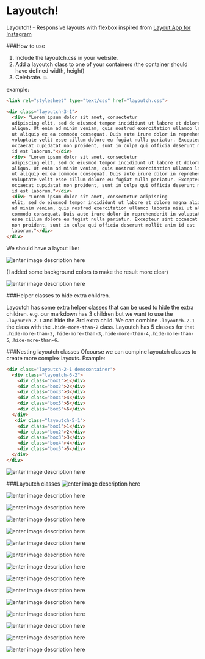 # Layoutch!
Layoutch! - Responsive layouts with flexbox inspired from [Layout App for Instagram](https://itunes.apple.com/us/app/layout-from-instagram/id967351793?mt=8)

###How to use

1. Include the layoutch.css in your website.
2. Add a layoutch class to one of your containers (the container should have defined width, height)
3. Celebrate. :boom:

example:

```html
<link rel="stylesheet" type="text/css" href="layoutch.css">
```

```html
<div class="layoutch-3-1">     
  <div> "Lorem ipsum dolor sit amet, consectetur
  adipiscing elit, sed do eiusmod tempor incididunt ut labore et dolore magna
  aliqua. Ut enim ad minim veniam, quis nostrud exercitation ullamco laboris nisi
  ut aliquip ex ea commodo consequat. Duis aute irure dolor in reprehenderit in
  voluptate velit esse cillum dolore eu fugiat nulla pariatur. Excepteur sint
  occaecat cupidatat non proident, sunt in culpa qui officia deserunt mollit anim
  id est laborum."</div>         
  <div> "Lorem ipsum dolor sit amet, consectetur
  adipiscing elit, sed do eiusmod tempor incididunt ut labore et dolore magna
  aliqua. Ut enim ad minim veniam, quis nostrud exercitation ullamco laboris nisi
  ut aliquip ex ea commodo consequat. Duis aute irure dolor in reprehenderit in
  voluptate velit esse cillum dolore eu fugiat nulla pariatur. Excepteur sint
  occaecat cupidatat non proident, sunt in culpa qui officia deserunt mollit anim
  id est laborum."</div> 
  <div> "Lorem ipsum dolor sit amet, consectetur adipiscing
  elit, sed do eiusmod tempor incididunt ut labore et dolore magna aliqua. Ut enim
  ad minim veniam, quis nostrud exercitation ullamco laboris nisi ut aliquip ex ea
  commodo consequat. Duis aute irure dolor in reprehenderit in voluptate velit
  esse cillum dolore eu fugiat nulla pariatur. Excepteur sint occaecat cupidatat
  non proident, sunt in culpa qui officia deserunt mollit anim id est
  laborum."</div> 
</div>

```

We should have a layout like:

![enter image description here](http://s30.postimg.org/6z21ujkdt/layoutch_3_1.png)

(I added some background colors to make the result more clear)

![enter image description here](http://s18.postimg.org/w0f3hrbg9/example.png)

###Helper classes to hide extra children. 

Layoutch has some extra helper classes that can be used to hide the extra children. e.g. our markdown has 3 children but we want to use the `.layoutch-2-1` and hide the 3rd extra child. We can combine `.layoutch-2-1` the class with the `.hide-more-than-2` class.
Layoutch has 5 classes for that `.hide-more-than-2`,`.hide-more-than-3`,`.hide-more-than-4`,`.hide-more-than-5`,`.hide-more-than-6`.

###Nesting layoutch classes
Ofcourse we can compine layoutch classes to create more complex layouts. Example:

```html
<div class="layoutch-2-1 democontainer">
  <div class="layoutch-6-2">
    <div class="box1">1</div>
    <div class="box2">2</div>
    <div class="box3">3</div>
    <div class="box4">4</div>
    <div class="box5">5</div>
    <div class="box6">6</div>
  </div>
   <div class="layoutch-5-1">
    <div class="box1">1</div>
    <div class="box2">2</div>
    <div class="box3">3</div>
    <div class="box4">4</div>
    <div class="box5">5</div>
  </div>
</div>
```
![enter image description here](http://s9.postimg.org/9zehpi91r/image.png)

###Layoutch classes
![enter image description here](http://s9.postimg.org/jo7xbnvpr/image.png)

![enter image description here](http://s9.postimg.org/6lcase5hr/image.png)

![enter image description here](http://s9.postimg.org/4i1vkq5ov/image.png)

![enter image description here](http://s9.postimg.org/6nw6f895b/image.png)

![enter image description here](http://s9.postimg.org/5mvxq3s5r/image.png)

![enter image description here](http://s9.postimg.org/7sq8klvm7/image.png)

![enter image description here](http://s9.postimg.org/bccohbrrj/image.png)

![enter image description here](http://s9.postimg.org/cso6zguof/image.png)

![enter image description here](http://s9.postimg.org/5qq9d9r2n/image.png)

![enter image description here](http://s9.postimg.org/qq6d4rsr3/image.png)

![enter image description here](http://s9.postimg.org/hjo2hhnin/image.png)

![enter image description here](http://s9.postimg.org/4pq0o5a33/image.png)

![enter image description here](http://s30.postimg.org/4kqhdqyjl/image.png)

![enter image description here](http://s30.postimg.org/cc77cb2ox/image.png)

![enter image description here](http://s30.postimg.org/ibuyfynhd/image.png)
